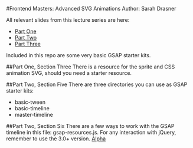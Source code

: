 #Frontend Masters: Advanced SVG Animations
Author: Sarah Drasner

All relevant slides from this lecture series are here:
* [Part One](https://slides.com/sdrasner/frontendmasters1/)
* [Part Two](https://slides.com/sdrasner/frontendmasters2/)
* [Part Three](https://slides.com/sdrasner/frontendmasters3/)

Included in this repo are some very basic GSAP starter kits. 

##Part One, Section Three
There is a resource for the sprite and CSS animation SVG, should you need a starter resource.

##Part Two, Section Five
There are three directories you can use as GSAP starter kits:
* basic-tween
* basic-timeline
* master-timeline

##Part Two, Section Six
There are a few ways to work with the GSAP timeline in this file: gsap-resources.js. For any interaction with jQuery, remember to use the 3.0+ version. [Alpha](https://code.jquery.com/jquery-3.0.0-alpha1.js)